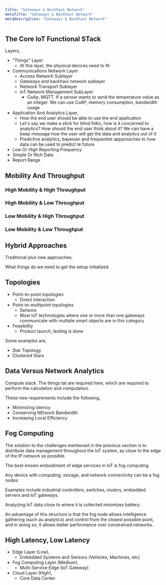 ```yaml
---
title: "Gateways & Backhaul Network"
metaTitle: "Gateways & Backhaul Network"
metaDescription: "Gateways & Backhaul Network"
---
```


## The Core IoT Functional STack

Layers,

- "Things" Layer
  - At this layer, the physical devices need to fit
- Communications Network Layer
  - Access Network Sublayer
  - Gateways and backhaul network sublayer
  - Network Transport Sublayer
  - IoT Network Management SubLayer
    - CoAp, MQTT. If a sensor wants to send the temperature value as an integer. We can use CoAP, memory consumption, bandwidth usage
- Application And Analytics Layer,
  - How the end user should be able to use the end application
  - Let's say we make a stick for blind folks, how is it concerned to analytics? How should the end user think about it? We can have a beep message how the user will get the data and analytics out of it
  - Predictive analytics, bayesian and frequentist appproaches to how data can be used to predict te future
- Low Or High Reporting Frequency
- Simple Or Rich Data
- Report Range

## Mobility And Throughput

### High Mobility & High Throughput

### High Mobility & Low Throughput

### Low Mobility & High Throughput

### Low Mobility & Low Throughput

## Hybrid Approaches

Traditional plus new approaches.

What things do we need to get the setup initialized.

## Topologies

- Point-to-point topologies
  - Direct interaction
- Point-to-multipoint topologies
  - Sensors
  - Most IoT technologies where one or more than one gateways communicate with multiple smart objects are in this category
- Feasibility
  - Product launch, testing is done

Some examples are,

- Star Topology
- Clustered Stars

## Data Versus Network Analytics

Compute stack. The things tat are required here, which are required to perform the calculation and computation.

These new requirements include the following,

- Minimizing latency
- Conserving NEtwork Bandwidth
- Increasing Local Efficiency

## Fog Computing

The solution to the challenges mentioned in the previous section is to distribute data management throughout the IoT system, as close to the edge of the IP network as possible.

The best-known embodiment of edge services in IoT is fog computing.

Any device with computing, storage, and network connectivity can be a fog nodes.

Examples include industrial controllers, switches, routers, embedded servers and IoT gateways.

Analyzing IoT data close to where it is collected minimizes battery.

An advantage of this structure is that the fog node allows intelligence gathering (such as analytics) and control from the closest possible point, and in doing so, it allows better performance over constrained networks.

## High Latency, Low Latency

- Edge Layer (Low),
  - Embedded Systems and Sensors (Vehicles, Machines, etc)
- Fog Computing Layer (Medium),
  - Multi-Service Edge (IoT Gateway)
- Cloud Layer (High),
  - Core Data Center
